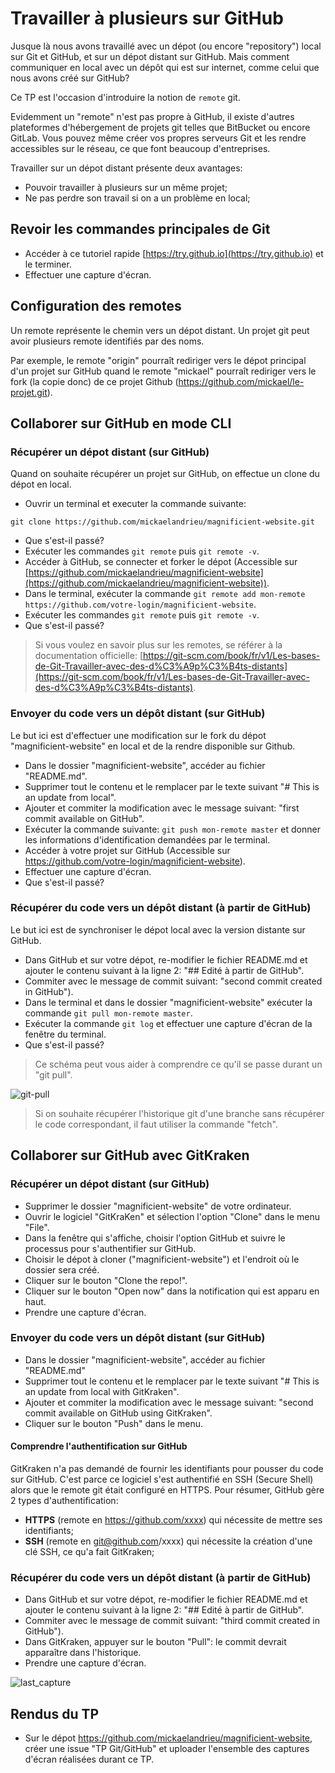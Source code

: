 # Travailler à plusieurs sur GitHub

Jusque là nous avons travaillé avec un dépot (ou encore "repository") local sur Git et GitHub,
et sur un dépot distant sur GitHub. Mais comment communiquer en local
avec un dépôt qui est sur internet, comme celui que nous avons créé sur GitHub?

Ce TP est l'occasion d'introduire la notion de `remote` git.

Evidemment un "remote" n'est pas propre à GitHub, il existe d'autres plateformes d'hébergement
de projets git telles que BitBucket ou encore GitLab. Vous pouvez même créer vos propres serveurs Git
et les rendre accessibles sur le réseau, ce que font beaucoup d'entreprises.

Travailler sur un dépot distant présente deux avantages:

- Pouvoir travailler à plusieurs sur un même projet;
- Ne pas perdre son travail si on a un problème en local;

## Revoir les commandes principales de Git

- Accéder à ce tutoriel rapide [https://try.github.io](https://try.github.io) et le terminer.
- Effectuer une capture d'écran.

## Configuration des remotes

Un remote représente le chemin vers un dépot distant. Un projet git peut avoir plusieurs remote identifiés
par des noms.

Par exemple, le remote "origin" pourraît rediriger vers le dépot principal d'un projet sur GitHub quand le remote "mickael"
pourraît rediriger vers le fork (la copie donc) de ce projet Github (https://github.com/mickael/le-projet.git).

## Collaborer sur GitHub en mode CLI

### Récupérer un dépot distant (sur GitHub)

Quand on souhaite récupérer un projet sur GitHub, on effectue un clone du dépot en local.

- Ouvrir un terminal et executer la commande suivante:

```
git clone https://github.com/mickaelandrieu/magnificient-website.git
```

- Que s'est-il passé?
- Exécuter les commandes `git remote` puis `git remote -v`.
- Accéder à GitHub, se connecter et forker le dépot (Accessible sur [https://github.com/mickaelandrieu/magnificient-website](https://github.com/mickaelandrieu/magnificient-website)).
- Dans le terminal, exécuter la commande `git remote add mon-remote https://github.com/votre-login/magnificient-website`.
- Exécuter les commandes `git remote` puis `git remote -v`.
- Que s'est-il passé?

> Si vous voulez en savoir plus sur les remotes, se référer à la documentation officielle: [https://git-scm.com/book/fr/v1/Les-bases-de-Git-Travailler-avec-des-d%C3%A9p%C3%B4ts-distants](https://git-scm.com/book/fr/v1/Les-bases-de-Git-Travailler-avec-des-d%C3%A9p%C3%B4ts-distants).

### Envoyer du code vers un dépôt distant (sur GitHub)

Le but ici est d'effectuer une modification sur le fork du dépot "magnificient-website" en local et de la rendre disponible sur Github.

- Dans le dossier "magnificient-website", accéder au fichier "README.md".
- Supprimer tout le contenu et le remplacer par le texte suivant "# This is an update from local".
- Ajouter et commiter la modification avec le message suivant: "first commit available on GitHub".
- Exécuter la commande suivante: `git push mon-remote master` et donner les informations d'identification demandées par le terminal.
- Accéder à votre projet sur GitHub (Accessible sur https://github.com/votre-login/magnificient-website).
- Effectuer une capture d'écran.
- Que s'est-il passé?

### Récupérer du code vers un dépôt distant (à partir de GitHub)

Le but ici est de synchroniser le dépot local avec la version distante sur GitHub.

- Dans GitHub et sur votre dépot, re-modifier le fichier README.md et ajouter le contenu suivant à la ligne 2: "## Edité à partir de GitHub".
- Commiter avec le message de commit suivant: "second commit created in GitHub").
- Dans le terminal et dans le dossier "magnificient-website" exécuter la commande `git pull mon-remote master`.
- Exécuter la commande `git log` et effectuer une capture d'écran de la fenêtre du terminal.
- Que s'est-il passé?

> Ce schéma peut vous aider à comprendre ce qu'il se passe durant un "git pull".

![git-pull](https://user-images.githubusercontent.com/1247388/31577027-61fd1eea-b107-11e7-8a35-a76ba3d2f311.jpg)

> Si on souhaite récupérer l'historique git d'une branche sans récupérer le code correspondant, il faut utiliser la commande "fetch".

## Collaborer sur GitHub avec GitKraken

### Récupérer un dépot distant (sur GitHub)

- Supprimer le dossier "magnificient-website" de votre ordinateur.
- Ouvrir le logiciel "GitKraKen" et sélection l'option "Clone" dans le menu "File".
- Dans la fenêtre qui s'affiche, choisir l'option GitHub et suivre le processus pour s'authentifier sur GitHub.
- Choisir le dépot à cloner ("magnificient-website") et l'endroit où le dossier sera créé.
- Cliquer sur le bouton "Clone the repo!".
- Cliquer sur le bouton "Open now" dans la notification qui est apparu en haut.
- Prendre une capture d'écran.


### Envoyer du code vers un dépôt distant (sur GitHub)

- Dans le dossier "magnificient-website", accéder au fichier "README.md"
- Supprimer tout le contenu et le remplacer par le texte suivant "# This is an update from local with GitKraken".
- Ajouter et commiter la modification avec le message suivant: "second commit available on GitHub using GitKraken".
- Cliquer sur le bouton "Push" dans le menu.

#### Comprendre l'authentification sur GitHub

GitKraken n'a pas demandé de fournir les identifiants pour pousser du code sur GitHub. C'est parce ce logiciel s'est authentifié en SSH (Secure Shell) alors que le remote git était configuré en HTTPS. Pour résumer, GitHub gère 2 types d'authentification:

* **HTTPS** (remote en https://github.com/xxxx) qui nécessite de mettre ses identifiants;
* **SSH** (remote en git@github.com/xxxx) qui nécessite la création d'une clé SSH, ce qu'a fait GitKraken;

### Récupérer du code vers un dépôt distant (à partir de GitHub)

- Dans GitHub et sur votre dépot, re-modifier le fichier README.md et ajouter le contenu suivant à la ligne 2: "## Edité à partir de GitHub".
- Commiter avec le message de commit suivant: "third commit created in GitHub").
- Dans GitKraken, appuyer sur le bouton "Pull": le commit devrait apparaître dans l'historique.
- Prendre une capture d'écran.

![last_capture](https://user-images.githubusercontent.com/1247388/31557542-7d1a2d4e-b049-11e7-87f7-23bd232443a2.png)

## Rendus du TP

- Sur le dépot https://github.com/mickaelandrieu/magnificient-website, créer une issue "TP Git/GitHub" et uploader l'ensemble des captures d'écran réalisées durant ce TP.
